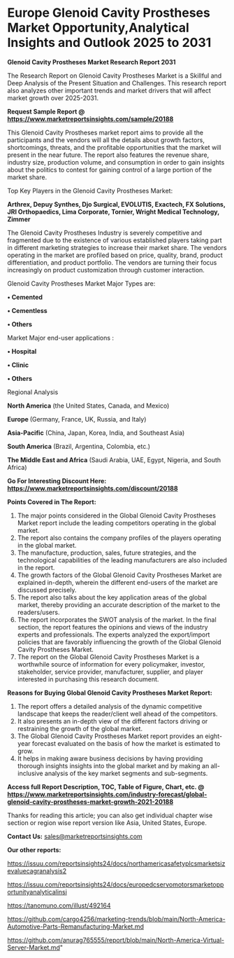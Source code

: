 # Europe Glenoid Cavity Prostheses Market Opportunity,Analytical Insights and Outlook 2025 to 2031

<strong>Glenoid Cavity Prostheses Market Research Report 2031</strong>

The Research Report on Glenoid Cavity Prostheses Market is a Skillful and Deep Analysis of the Present Situation and Challenges. This research report also analyzes other important trends and market drivers that will affect market growth over 2025-2031.

<strong>Request Sample Report @ <a href=https://www.marketreportsinsights.com/sample/20188>https://www.marketreportsinsights.com/sample/20188</a></strong>

This Glenoid Cavity Prostheses market report aims to provide all the participants and the vendors will all the details about growth factors, shortcomings, threats, and the profitable opportunities that the market will present in the near future. The report also features the revenue share, industry size, production volume, and consumption in order to gain insights about the politics to contest for gaining control of a large portion of the market share.

Top Key Players in the Glenoid Cavity Prostheses Market:

<strong>Arthrex, Depuy Synthes, Djo Surgical, EVOLUTIS, Exactech, FX Solutions, JRI Orthopaedics, Lima Corporate, Tornier, Wright Medical Technology, Zimmer</strong>

The Glenoid Cavity Prostheses Industry is severely competitive and fragmented due to the existence of various established players taking part in different marketing strategies to increase their market share. The vendors operating in the market are profiled based on price, quality, brand, product differentiation, and product portfolio. The vendors are turning their focus increasingly on product customization through customer interaction.

Glenoid Cavity Prostheses Market Major Types are:

<strong>• Cemented

• Cementless

• Others</strong>

Market Major end-user applications :

<strong>• Hospital

• Clinic

• Others</strong>

Regional Analysis

</u><strong><b>North America</b></strong> (the United States, Canada, and Mexico)

<strong><b>Europe </b></strong>(Germany, France, UK, Russia, and Italy)

<strong><b>Asia-Pacific</b></strong> (China, Japan, Korea, India, and Southeast Asia)

<strong><b>South America</b></strong> (Brazil, Argentina, Colombia, etc.)

<strong><b>The Middle East and Africa</b></strong> (Saudi Arabia, UAE, Egypt, Nigeria, and South Africa)

<strong>Go For Interesting Discount Here: <a href=https://www.marketreportsinsights.com/discount/20188>https://www.marketreportsinsights.com/discount/20188</a></strong>

<strong>Points Covered in The Report:</strong>
<ol>
  <li>The major points considered in the Global Glenoid Cavity Prostheses Market report include the leading competitors operating in the global market.</li>
  <li>The report also contains the company profiles of the players operating in the global market.</li>
  <li>The manufacture, production, sales, future strategies, and the technological capabilities of the leading manufacturers are also included in the report.</li>
  <li>The growth factors of the Global Glenoid Cavity Prostheses Market are explained in-depth, wherein the different end-users of the market are discussed precisely.</li>
  <li>The report also talks about the key application areas of the global market, thereby providing an accurate description of the market to the readers/users.</li>
  <li>The report incorporates the SWOT analysis of the market. In the final section, the report features the opinions and views of the industry experts and professionals. The experts analyzed the export/import policies that are favorably influencing the growth of the Global Glenoid Cavity Prostheses Market.</li>
  <li>The report on the Global Glenoid Cavity Prostheses Market is a worthwhile source of information for every policymaker, investor, stakeholder, service provider, manufacturer, supplier, and player interested in purchasing this research document.</li>
</ol>
<strong>Reasons for Buying Global Glenoid Cavity Prostheses Market Report:</strong>

<ol>
  <li>The report offers a detailed analysis of the dynamic competitive landscape that keeps the reader/client well ahead of the competitors.</li>
  <li>It also presents an in-depth view of the different factors driving or restraining the growth of the global market.</li>
  <li>The Global Glenoid Cavity Prostheses Market report provides an eight-year forecast evaluated on the basis of how the market is estimated to grow.</li>
  <li>It helps in making aware business decisions by having providing thorough insights insights into the global market and by making an all-inclusive analysis of the key market segments and sub-segments.</li>
</ol>
<strong>Access full Report Description, TOC, Table of Figure, Chart, etc. @ <a href=https://www.marketreportsinsights.com/industry-forecast/global-glenoid-cavity-prostheses-market-growth-2021-20188>https://www.marketreportsinsights.com/industry-forecast/global-glenoid-cavity-prostheses-market-growth-2021-20188</a></strong>


Thanks for reading this article; you can also get individual chapter wise section or region wise report version like Asia, United States, Europe.

<strong>Contact Us:</strong>
sales@marketreportsinsights.com

<strong>Our other reports:</strong>

<a href=https://issuu.com/reportsinsights24/docs/northamericasafetyplcsmarketsizevaluecagranalysis2>https://issuu.com/reportsinsights24/docs/northamericasafetyplcsmarketsizevaluecagranalysis2</a>

<a href=https://issuu.com/reportsinsights24/docs/europedcservomotorsmarketopportunityanalyticalinsi>https://issuu.com/reportsinsights24/docs/europedcservomotorsmarketopportunityanalyticalinsi</a>

<a href=https://tanomuno.com/illust/492164>https://tanomuno.com/illust/492164</a>

<a href=https://github.com/cargo4256/marketing-trends/blob/main/North-America-Automotive-Parts-Remanufacturing-Market.md>https://github.com/cargo4256/marketing-trends/blob/main/North-America-Automotive-Parts-Remanufacturing-Market.md</a>

<a href=https://github.com/anurag765555/report/blob/main/North-America-Virtual-Server-Market.md>https://github.com/anurag765555/report/blob/main/North-America-Virtual-Server-Market.md</a>"
